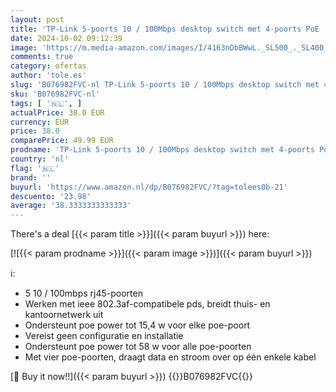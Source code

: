 ```yaml
---
layout: post
title: 'TP-Link 5-poorts 10 / 100Mbps desktop switch met 4-poorts PoE  TL-SF1005P '
date: 2024-10-02 09:12:39
image: 'https://m.media-amazon.com/images/I/4163nDbBWwL._SL500_._SL400_.jpg'
comments: true
category: ofertas
author: 'tole.es'
slug: 'B076982FVC-nl TP-Link 5-poorts 10 / 100Mbps desktop switch met 4-poorts...'
sku: 'B076982FVC-nl'
tags: [ '🇳🇱', ]
actualPrice: 38.0 EUR
currency: EUR
price: 38.0
comparePrice: 49.99 EUR
prodname: 'TP-Link 5-poorts 10 / 100Mbps desktop switch met 4-poorts PoE  TL-SF1005P '
country: 'nl'
flag: '🇳🇱'
brand: ''
buyurl: 'https://www.amazon.nl/dp/B076982FVC/?tag=tolees0b-21'
descuento: '23.98'
average: '38.3333333333333'
---
```


There's a deal [{{< param title >}}]({{< param buyurl >}})  here:

[![{{< param prodname >}}]({{< param image >}})]({{< param buyurl >}})

ℹ️:

- 5 10 / 100mbps rj45-poorten
- Werken met ieee 802.3af-compatibele pds, breidt thuis- en kantoornetwerk uit
- Ondersteunt poe power tot 15,4 w voor elke poe-poort
- Vereist geen configuratie en installatie
- Ondersteunt poe power tot 58 w voor alle poe-poorten
- Met vier poe-poorten, draagt data en stroom over op één enkele kabel

[🛒 Buy it now!!]({{< param buyurl >}})
{{<world>}}B076982FVC{{</world>}}
